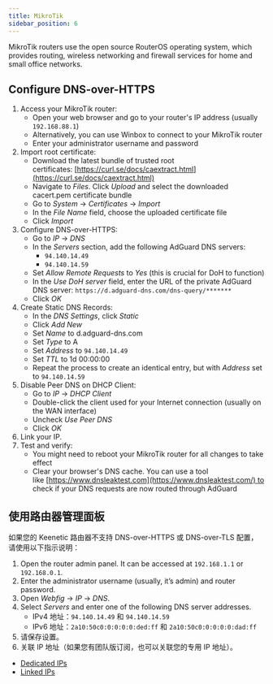 ```yaml
---
title: MikroTik
sidebar_position: 6
---
```


MikroTik routers use the open source RouterOS operating system, which provides routing, wireless networking and firewall services for home and small office networks.

## Configure DNS-over-HTTPS

1. Access your MikroTik router:
   - Open your web browser and go to your router's IP address (usually `192.168.88.1`)
   - Alternatively, you can use Winbox to connect to your MikroTik router
   - Enter your administrator username and password
2. Import root certificate:
   - Download the latest bundle of trusted root certificates: [https://curl.se/docs/caextract.html](https://curl.se/docs/caextract.html)
   - Navigate to _Files_. Click _Upload_ and select the downloaded cacert.pem certificate bundle
   - Go to _System_ → _Certificates_ → _Import_
   - In the _File Name_ field, choose the uploaded certificate file
   - Click _Import_
3. Configure DNS-over-HTTPS:
   - Go to _IP_ → _DNS_
   - In the _Servers_ section, add the following AdGuard DNS servers:
     - `94.140.14.49`
     - `94.140.14.59`
   - Set _Allow Remote Requests_ to _Yes_ (this is crucial for DoH to function)
   - In the _Use DoH server_ field, enter the URL of the private AdGuard DNS server: `https://d.adguard-dns.com/dns-query/*******`
   - Click _OK_
4. Create Static DNS Records:
   - In the _DNS Settings_, click _Static_
   - Click _Add New_
   - Set _Name_ to d.adguard-dns.com
   - Set _Type_ to A
   - Set _Address_ to `94.140.14.49`
   - Set _TTL_ to 1d 00:00:00
   - Repeat the process to create an identical entry, but with _Address_ set to `94.140.14.59`
5. Disable Peer DNS on DHCP Client:
   - Go to _IP_ → _DHCP Client_
   - Double-click the client used for your Internet connection (usually on the WAN interface)
   - Uncheck _Use Peer DNS_
   - Click _OK_
6. Link your IP.
7. Test and verify:
   - You might need to reboot your MikroTik router for all changes to take effect
   - Clear your browser's DNS cache. You can use a tool like [https://www.dnsleaktest.com](https://www.dnsleaktest.com/) to check if your DNS requests are now routed through AdGuard

## 使用路由器管理面板

如果您的 Keenetic 路由器不支持 DNS-over-HTTPS 或 DNS-over-TLS 配置，请使用以下指示说明：

1. Open the router admin panel. It can be accessed at `192.168.1.1` or `192.168.0.1`.
2. Enter the administrator username (usually, it’s admin) and router password.
3. Open _Webfig_ → _IP_ → _DNS_.
4. Select _Servers_ and enter one of the following DNS server addresses.
   - IPv4 地址：`94.140.14.49` 和 `94.140.14.59`
   - IPv6 地址：`2a10:50c0:0:0:0:0:ded:ff` 和 `2a10:50c0:0:0:0:0:dad:ff`
5. 请保存设置。
6. 关联 IP 地址（如果您有团队版订阅，也可以关联您的专用 IP 地址）。

- [Dedicated IPs](/private-dns/connect-devices/other-options/dedicated-ip.md)
- [Linked IPs](/private-dns/connect-devices/other-options/linked-ip.md)

